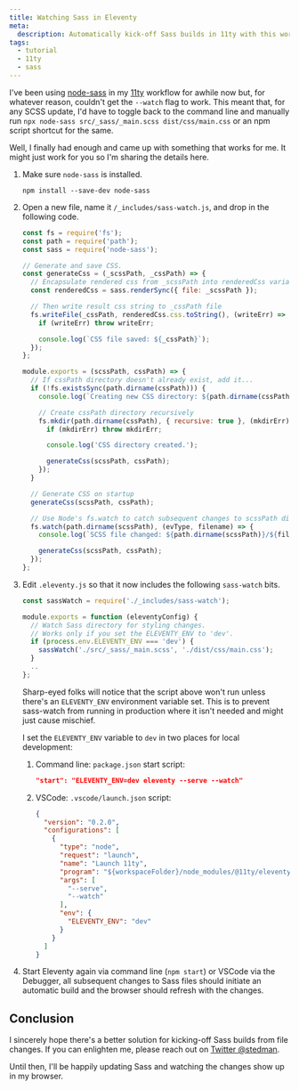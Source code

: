 ```yaml
---
title: Watching Sass in Eleventy
meta:
  description: Automatically kick-off Sass builds in 11ty with this workflow.
tags:
  - tutorial
  - 11ty
  - sass
---
```


I've been using [node-sass](https://github.com/sass/node-sass) in my [11ty](https://11ty.dev/) workflow for awhile now but, for whatever reason, couldn't get the `--watch` flag to work. This meant that, for any SCSS update, I'd have to toggle back to the command line and manually run `npx node-sass src/_sass/_main.scss dist/css/main.css` or an npm script shortcut for the same.

Well, I finally had enough and came up with something that works for me. It might just work for you so I'm sharing the details here.

1. Make sure `node-sass` is installed.

    ```shell
    npm install --save-dev node-sass
    ```

2. Open a new file, name it `/_includes/sass-watch.js`, and drop in the following code.

    ```js
    const fs = require('fs');
    const path = require('path');
    const sass = require('node-sass');

    // Generate and save CSS.
    const generateCss = (_scssPath, _cssPath) => {
      // Encapsulate rendered css from _scssPath into renderedCss variable
      const renderedCss = sass.renderSync({ file: _scssPath });

      // Then write result css string to _cssPath file
      fs.writeFile(_cssPath, renderedCss.css.toString(), (writeErr) => {
        if (writeErr) throw writeErr;

        console.log(`CSS file saved: ${_cssPath}`);
      });
    };

    module.exports = (scssPath, cssPath) => {
      // If cssPath directory doesn't already exist, add it...
      if (!fs.existsSync(path.dirname(cssPath))) {
        console.log(`Creating new CSS directory: ${path.dirname(cssPath)}/`);

        // Create cssPath directory recursively
        fs.mkdir(path.dirname(cssPath), { recursive: true }, (mkdirErr) => {
          if (mkdirErr) throw mkdirErr;

          console.log('CSS directory created.');

          generateCss(scssPath, cssPath);
        });
      }

      // Generate CSS on startup
      generateCss(scssPath, cssPath);

      // Use Node's fs.watch to catch subsequent changes to scssPath directory
      fs.watch(path.dirname(scssPath), (evType, filename) => {
        console.log(`SCSS file changed: ${path.dirname(scssPath)}/${filename}`);

        generateCss(scssPath, cssPath);
      });
    };
    ```

3. Edit `.eleventy.js` so that it now includes the following `sass-watch` bits.

    ```js
    const sassWatch = require('./_includes/sass-watch');

    module.exports = function (eleventyConfig) {
      // Watch Sass directory for styling changes.
      // Works only if you set the ELEVENTY_ENV to 'dev'.
      if (process.env.ELEVENTY_ENV === 'dev') {
        sassWatch('./src/_sass/_main.scss', './dist/css/main.css');
      }
      ..
    };
    ```

    Sharp-eyed folks will notice that the script above won't run unless there's an `ELEVENTY_ENV` environment variable set. This is to prevent sass-watch from running in production where it isn't needed and might just cause mischief.

    I set the `ELEVENTY_ENV` variable to `dev` in two places for local development:

    1. Command line: `package.json` start script:

        ```json
        "start": "ELEVENTY_ENV=dev eleventy --serve --watch"
        ```

    2. VSCode: `.vscode/launch.json` script:

        ```json
        {
          "version": "0.2.0",
          "configurations": [
            {
              "type": "node",
              "request": "launch",
              "name": "Launch 11ty",
              "program": "${workspaceFolder}/node_modules/@11ty/eleventy/cmd.js",
              "args": [
                "--serve",
                "--watch"
              ],
              "env": {
                "ELEVENTY_ENV": "dev"
              }
            }
          ]
        }
        ```

4. Start Eleventy again via command line (`npm start`) or VSCode via the Debugger, all subsequent changes to Sass files should initiate an automatic build and the browser should refresh with the changes.

## Conclusion

I sincerely hope there's a better solution for kicking-off Sass builds from file changes. If you can enlighten me, please reach out on [Twitter @stedman](https://twitter.com/stedman).

Until then, I'll be happily updating Sass and watching the changes show up in my browser.
